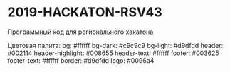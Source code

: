 # 2019-HACKATON-RSV43
Программный код для регионального хакатона

Цветовая палита:
    bg:               #ffffff
    bg-dark:          #c9c9c9
    bg-light:         #d9dfdd
    header:           #002114
    header-highlight: #008655
    header-text:      #ffffff
    footer:           #003625
    footer-text:      #ffffff
    border:           #d9dfdd
    logo:             #0096a4

